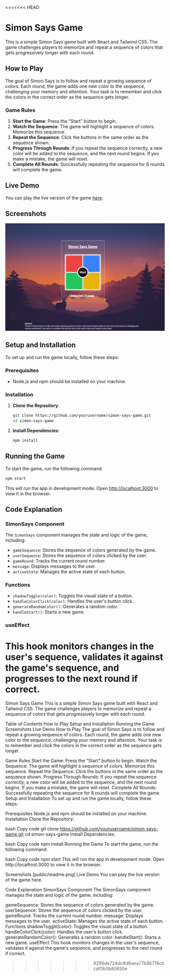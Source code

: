 <<<<<<< HEAD
# Simon Says Game

This is a simple Simon Says game built with React and Tailwind CSS. The game challenges players to memorize and repeat a
sequence of colors that gets progressively longer with each round.

## How to Play

The goal of Simon Says is to follow and repeat a growing sequence of colors. Each round, the game adds one new color to
the sequence, challenging your memory and attention. Your task is to remember and click the colors in the correct order
as the sequence gets longer.

### Game Rules

1. **Start the Game**: Press the "Start" button to begin.
2. **Watch the Sequence**: The game will highlight a sequence of colors. Memorize this sequence.
3. **Repeat the Sequence**: Click the buttons in the same order as the sequence shown.
4. **Progress Through Rounds**: If you repeat the sequence correctly, a new color will be added to the sequence, and the
   next round begins. If you make a mistake, the game will reset.
5. **Complete All Rounds**: Successfully repeating the sequence for 8 rounds will complete the game.

## Live Demo

You can play the live version of the game [here](https://your-live-demo-link.com).

## Screenshots

![Simon Says Game](public/readme.png)

## Setup and Installation

To set up and run the game locally, follow these steps:

### Prerequisites

- Node.js and npm should be installed on your machine.

### Installation

1. **Clone the Repository**:

   ```bash
   git clone https://github.com/yourusername/simon-says-game.git
   cd simon-says-game
   ```

2. **Install Dependencies**:
   ```bash
   npm install
   ```

## Running the Game

To start the game, run the following command:

```bash
npm start
```

This will run the app in development mode. Open [http://localhost:3000](http://localhost:3000) to view it in the
browser.

## Code Explanation

### SimonSays Component

The `SimonSays` component manages the state and logic of the game, including:

- `gameSequence`: Stores the sequence of colors generated by the game.
- `userSequence`: Stores the sequence of colors clicked by the user.
- `gameRound`: Tracks the current round number.
- `message`: Displays messages to the user.
- `activeState`: Manages the active state of each button.

### Functions

- `shadowToggle(color)`: Toggles the visual state of a button.
- `handleColorClick(color)`: Handles the user's button click.
- `generateRandomColor()`: Generates a random color.
- `handleStart()`: Starts a new game.

### useEffect

This hook monitors changes in the user's sequence, validates it against the game's sequence, and progresses to the next
round if correct.
=======
Simon Says Game
This is a simple Simon Says game built with React and Tailwind CSS. The game challenges players to memorize and repeat a sequence of colors that gets progressively longer with each round.

Table of Contents
How to Play
Setup and Installation
Running the Game
Screenshots
Live Demo
How to Play
The goal of Simon Says is to follow and repeat a growing sequence of colors. Each round, the game adds one new color to the sequence, challenging your memory and attention. Your task is to remember and click the colors in the correct order as the sequence gets longer.

Game Rules
Start the Game: Press the "Start" button to begin.
Watch the Sequence: The game will highlight a sequence of colors. Memorize this sequence.
Repeat the Sequence: Click the buttons in the same order as the sequence shown.
Progress Through Rounds: If you repeat the sequence correctly, a new color will be added to the sequence, and the next round begins. If you make a mistake, the game will reset.
Complete All Rounds: Successfully repeating the sequence for 8 rounds will complete the game.
Setup and Installation
To set up and run the game locally, follow these steps:

Prerequisites
Node.js and npm should be installed on your machine.
Installation
Clone the Repository:

bash
Copy code
git clone https://github.com/yourusername/simon-says-game.git
cd simon-says-game
Install Dependencies:

bash
Copy code
npm install
Running the Game
To start the game, run the following command:

bash
Copy code
npm start
This will run the app in development mode. Open http://localhost:3000 to view it in the browser.

Screenshots
[public/readme.png]
Live Demo
You can play the live version of the game here.

Code Explanation
SimonSays Component
The SimonSays component manages the state and logic of the game, including:

gameSequence: Stores the sequence of colors generated by the game.
userSequence: Stores the sequence of colors clicked by the user.
gameRound: Tracks the current round number.
message: Displays messages to the user.
activeState: Manages the active state of each button.
Functions
shadowToggle(color): Toggles the visual state of a button.
handleColorClick(color): Handles the user's button click.
generateRandomColor(): Generates a random color.
handleStart(): Starts a new game.
useEffect
This hook monitors changes in the user's sequence, validates it against the game's sequence, and progresses to the next round if correct.
>>>>>>> 9296de724dc8d6aea77b86718cbcaf0b0b80655e
